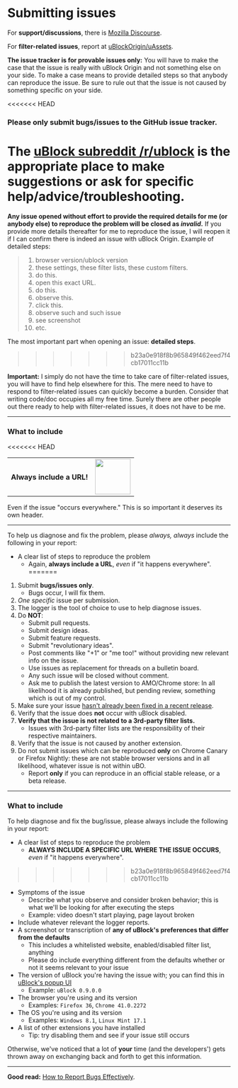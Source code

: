 # Submitting issues

For **support/discussions**, there is [Mozilla Discourse](https://discourse.mozilla-community.org/t/support-ublock-origin/6746).

For **filter-related issues**, report at [uBlockOrigin/uAssets](https://github.com/uBlockOrigin/uAssets/issues).

**The issue tracker is for provable issues only:** You will have to make the case that the issue is really with uBlock Origin and not something else on your side. To make a case means to provide detailed steps so that anybody can reproduce the issue. Be sure to rule out that the issue is not caused by something specific on your side.

<<<<<<< HEAD
### **Please only submit bugs/issues to the GitHub issue tracker.**

The [uBlock subreddit /r/ublock](https://reddit.com/r/ublock) is the appropriate place to make suggestions or ask for specific help/advice/troubleshooting.
=======
**Any issue opened without effort to provide the required details for me (or anybody else) to reproduce the problem will be closed as _invalid_.** If you provide more details thereafter for me to reproduce the issue, I will reopen it if I can confirm there is indeed an issue with uBlock Origin. Example of detailed steps:

> 1. browser version/ublock version
> 1. these settings, these filter lists, these custom filters.
> 1. do this.
> 1. open this exact URL.
> 1. do this.
> 1. observe this.
> 1. click this.
> 1. observe such and such issue
> 1. see screenshot
> 1. etc.

The most important part when opening an issue: **detailed steps**.
>>>>>>> b23a0e918f8b965849f462eed7f4cb17011cc11b

**Important:** I simply do not have the time to take care of filter-related issues, you will have to find help elsewhere for this. The mere need to have to respond to filter-related issues can quickly become a burden. Consider that writing code/doc occupies all my free time. Surely there are other people out there ready to help with filter-related issues, it does not have to be me.

***

### What to include

<<<<<<< HEAD
<table><tr><td>
<h4>Always include a URL!</h4></td><td>
<img src ="http://i.imgur.com/K7nOuGdt.jpg" height="80">
</td></tr></table>

Even if the issue "occurs everywhere." This is so important it deserves its own header.

---

To help us diagnose and fix the problem, please *always, always* include the following in your report:

* A clear list of steps to reproduce the problem
  * Again, **always include a URL**, _even_ if "it happens everywhere".
=======
1. Submit **bugs/issues only**.
    - Bugs occur, I will fix them.
1. _One specific_ issue per submission.
1. The logger is the tool of choice to use to help diagnose issues.
1. Do **NOT**:
    - Submit pull requests.
    - Submit design ideas.
    - Submit feature requests.
    - Submit "revolutionary ideas".
    - Post comments like "+1" or "me too!" without providing new relevant info on the issue.
    - Use issues as replacement for threads on a bulletin board.
    - Any such issue will be closed without comment.
    - Ask me to publish the latest version to AMO/Chrome store: In all likelihood it is already published, but pending review, something which is out of my control.
1. Make sure your issue [hasn't already been fixed in a recent release](https://github.com/gorhill/uBlock/releases).
1. Verify that the issue does **not** occur with uBlock disabled.
1. **Verify that the issue is not related to a 3rd-party filter lists.**
    - Issues with 3rd-party filter lists are the responsibility of their respective maintainers.
1. Verify that the issue is not caused by another extension.
1. Do not submit issues which can be reproduced **only** on Chrome Canary or Firefox Nightly: these are not stable browser versions and in all likelihood, whatever issue is not within uBO.
    - Report **only** if you can reproduce in an official stable release, or a beta release.

***

### What to include

To help diagnose and fix the bug/issue, please always include the following in your report:

* A clear list of steps to reproduce the problem
  * **ALWAYS INCLUDE A SPECIFIC URL WHERE THE ISSUE OCCURS**, _even_ if "it happens everywhere".
>>>>>>> b23a0e918f8b965849f462eed7f4cb17011cc11b
* Symptoms of the issue
  * Describe what you observe and consider broken behavior; this is what we'll be looking for after executing the steps
  * Example: video doesn't start playing, page layout broken
* Include whatever relevant the logger reports.
* A screenshot or transcription of **any of uBlock's preferences that differ from the defaults**
  * This includes a whitelisted website, enabled/disabled filter list, anything
  * Please do include everything different from the defaults whether or not it seems relevant to your issue
* The version of uBlock you're having the issue with; you can find this in [uBlock's popup UI](https://github.com/chrisaljoudi/uBlock/wiki/Quick-guide:-popup-user-interface)
  * Example: `uBlock 0.9.0.0`
* The browser you're using and its version
  * Examples: `Firefox 36`, `Chrome 41.0.2272` 
* The OS you're using and its version
  * Examples: `Windows 8.1`, `Linux Mint 17.1`
* A list of other extensions you have installed
  * Tip: try disabling them and see if your issue still occurs

Otherwise, we've noticed that a lot of **your** time (and the developers') gets thrown away on exchanging back and forth to get this information.

***

**Good read:** [How to Report Bugs Effectively](http://www.chiark.greenend.org.uk/~sgtatham/bugs.html).
